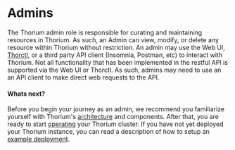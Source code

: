 # Admins

The Thorium admin role is responsible for curating and maintaining resources in Thorium. As such, an Admin can view,
modify, or delete any resource within Thorium without restriction. An admin may use the Web UI,
[Thorctl](../getting_started/thorctl.md), or a third party API client (Insomnia, Postman, etc) to interact with Thorium.
Not all functionality that has been implemented in the restful API is supported via the Web UI or Thorctl. As such,
admins may need to use an an API client to make direct web requests to the API.


#### Whats next?

Before you begin your journey as an admin, we recommend you familiarize yourself with Thorium's [architecture](../architecture/architecture.md) and
components. After that, you are ready to start [operating](../admins/operations.md) your Thorium cluster. If you have not yet deployed your Thorium
instance, you can read a description of how to setup an [example deployment](../admins/deploy/deploy.md).

